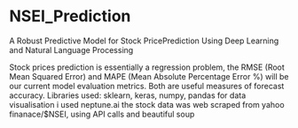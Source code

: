 # NSEI_Prediction
A Robust Predictive Model for Stock PricePrediction Using Deep Learning and Natural Language Processing

Stock prices prediction is essentially a regression problem, the RMSE (Root Mean Squared Error) and MAPE (Mean Absolute Percentage Error %) will be our current model evaluation metrics. Both are useful measures of forecast accuracy. 
Libraries used: sklearn, keras, numpy, pandas
for data visualisation i used neptune.ai
the stock data was web scraped from yahoo finanace/$NSEI, using API calls and beautiful soup
